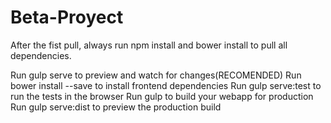 # Beta-Proyect
After the fist pull, always run npm install and bower install to pull all dependencies.

Run gulp serve to preview and watch for changes(RECOMENDED)
Run bower install --save <package> to install frontend dependencies
Run gulp serve:test to run the tests in the browser
Run gulp to build your webapp for production
Run gulp serve:dist to preview the production build
